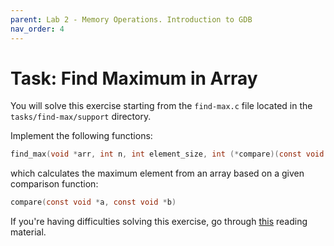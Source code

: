 ```yaml
---
parent: Lab 2 - Memory Operations. Introduction to GDB
nav_order: 4
---
```


# Task: Find Maximum in Array

You will solve this exercise starting from the `find-max.c` file located in the `tasks/find-max/support` directory.

Implement the following functions:

```c
find_max(void *arr, int n, int element_size, int (*compare)(const void *, const void *))
```

which calculates the maximum element from an array based on a given comparison function:

```c
compare(const void *a, const void *b)
```

If you're having difficulties solving this exercise, go through [this](../../reading/memory-operations.md) reading material.
